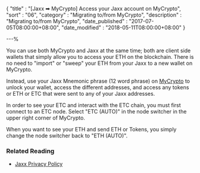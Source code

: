 {
"title"       : "[Jaxx ➡ MyCrypto] Access your Jaxx account on MyCrypto",
"sort"        : "06",
"category"    : "Migrating to/from MyCrypto",
"description" : "Migrating to/from MyCrypto",
"date_published" : "2017-07-05T08:00:00+08:00",
"date_modified"  : "2018-05-11T08:00:00+08:00"
}

---%

You can use both MyCrypto and Jaxx at the same time; both are client side wallets that simply allow you to access your ETH on the blockchain. There is no need to "import" or "sweep" your ETH from your Jaxx to a new wallet on MyCrypto.

Instead, use your Jaxx Mnemonic phrase (12 word phrase) on [MyCrypto](https://ethereumproject.github.io/etherwallet/) to unlock your wallet, access the different addresses, and access any tokens or ETH or ETC that were sent to any of your Jaxx addresses.

In order to see your ETC and interact with the ETC chain, you must first connect to an ETC node. Select "ETC (AUTO)" in the node switcher in the upper right corner of MyCrypto.

When you want to see your ETH and send ETH or Tokens, you simply change the node switcher back to "ETH (AUTO)".

###  Related Reading

*  [Jaxx Privacy Policy](https://jaxx.io/legal.html#privacyPolicy)

